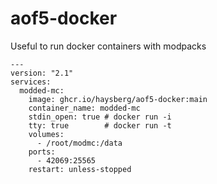 # aof5-docker

Useful to run docker containers with modpacks

```
---
version: "2.1"
services:
  modded-mc:
    image: ghcr.io/haysberg/aof5-docker:main
    container_name: modded-mc
    stdin_open: true # docker run -i
    tty: true        # docker run -t
    volumes:
      - /root/modmc:/data
    ports:
      - 42069:25565
    restart: unless-stopped
```
